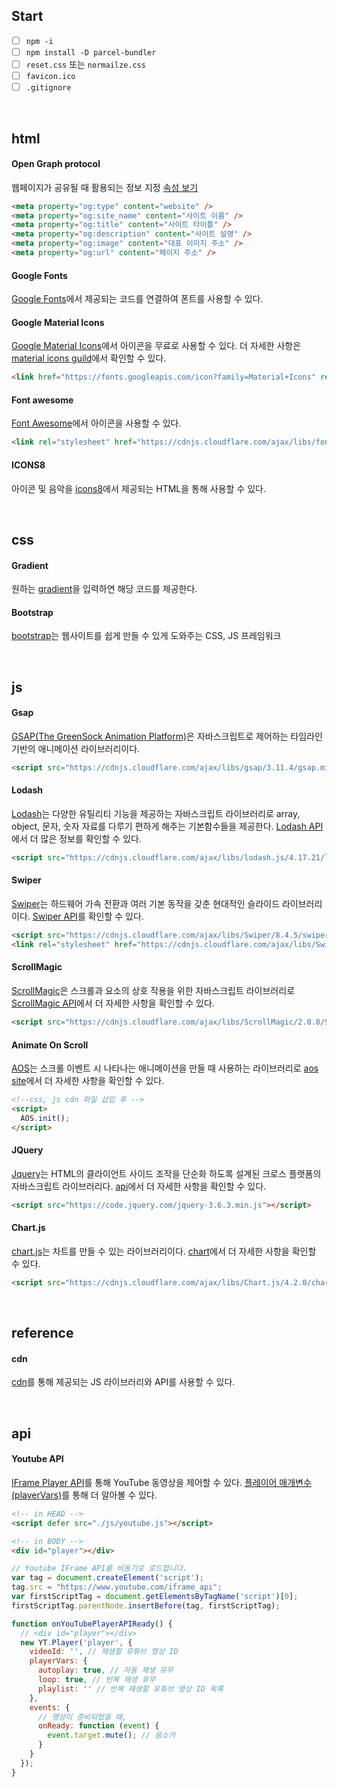 ## Start
- [ ] `npm -i`
- [ ] `npm install -D parcel-bundler`
- [ ] `reset.css` 또는 `normailze.css`
- [ ] `favicon.ico`
- [ ] `.gitignore`
<br/>

## html
#### Open Graph protocol
웹페이지가 공유될 때 활용되는 정보 지정 [속성 보기](https://ogp.me/)
```html
<meta property="og:type" content="website" />
<meta property="og:site_name" content="사이트 이름" />
<meta property="og:title" content="사이트 타이틀" />
<meta property="og:description" content="사이트 설명" />
<meta property="og:image" content="대표 이미지 주소" />
<meta property="og:url" content="페이지 주소" />
```

#### Google Fonts
[Google Fonts](https://fonts.google.com/)에서 제공되는 코드를 연결하여 폰트를 사용할 수 있다.


#### Google Material Icons
[Google Material Icons](https://material.io/resources/icons/?style=baseline)에서 아이콘을 무료로 사용할 수 있다. 더 자세한 사항은 [material icons guild](https://developers.google.com/fonts/docs/material_icons#icon_font_for_the_web)에서 확인할 수 있다.
```html
<link href="https://fonts.googleapis.com/icon?family=Material+Icons" rel="stylesheet">
```


#### Font awesome
[Font Awesome](https://fontawesome.com/)에서 아이콘을 사용할 수 있다.
```html
<link rel="stylesheet" href="https://cdnjs.cloudflare.com/ajax/libs/font-awesome/6.2.1/css/all.min.css" crossorigin="anonymous" referrerpolicy="no-referrer" />
```


#### ICONS8
아이콘 및 음악을 [icons8](https://icons8.kr/)에서 제공되는 HTML을 통해 사용할 수 있다. 

<br/>

## css

#### Gradient
원하는 [gradient](https://cssgradient.io/)을 입력하연 해당 코드를 제공한다.

#### Bootstrap
[bootstrap](https://getbootstrap.com/)는 웹사이트를 쉽게 만들 수 있게 도와주는 CSS, JS 프레임워크

<br>

## js

#### Gsap 
[GSAP(The GreenSock Animation Platform)](https://greensock.com/gsap/)은 자바스크립트로 제어하는 타임라인 기반의 애니메이션 라이브러리이다.

```html
<script src="https://cdnjs.cloudflare.com/ajax/libs/gsap/3.11.4/gsap.min.js" crossorigin="anonymous" referrerpolicy="no-referrer"></script>
```

#### Lodash

[Lodash](https://lodash.com/)는 다양한 유틸리티 기능을 제공하는 자바스크립트 라이브러리로 array, object, 문자, 숫자 자료를 다루기 편하게 해주는 기본함수들을 제공한다. [Lodash API](https://lodash.com/docs/4.17.15)에서 더 많은 정보를 확인할 수 있다.

```html
<script src="https://cdnjs.cloudflare.com/ajax/libs/lodash.js/4.17.21/lodash.min.js" crossorigin="anonymous" referrerpolicy="no-referrer"></script>
```

#### Swiper
[Swiper](https://swiperjs.com/)는 하드웨어 가속 전환과 여러 기본 동작을 갖춘 현대적인 슬라이드 라이브러리이다. [Swiper API](https://swiperjs.com/swiper-api)를 확인할 수 있다.
```html
<script src="https://cdnjs.cloudflare.com/ajax/libs/Swiper/8.4.5/swiper-bundle.min.js" crossorigin="anonymous" referrerpolicy="no-referrer"></script>
<link rel="stylesheet" href="https://cdnjs.cloudflare.com/ajax/libs/Swiper/8.4.5/swiper-bundle.css" crossorigin="anonymous" referrerpolicy="no-referrer" />
```

#### ScrollMagic

[ScrollMagic](https://github.com/janpaepke/ScrollMagic)은 스크롤과 요소의 상호 작용을 위한 자바스크립트 라이브러리로 [ScrollMagic API](http://scrollmagic.io/docs/)에서 더 자세한 사항을 확인할 수 있다.

```html
<script src="https://cdnjs.cloudflare.com/ajax/libs/ScrollMagic/2.0.8/ScrollMagic.min.js"></script>
```

#### Animate On Scroll

[AOS](https://github.com/michalsnik/aos)는 스크롤 이벤트 시 나타나는 애니메이션을 만들 때 사용하는 라이브러리로 [aos site](https://michalsnik.github.io/aos/)에서 더 자세한 사항을 확인할 수 있다.

```html
<!--css, js cdn 파일 삽입 후 -->
<script>
  AOS.init();
</script>
```

#### JQuery

[Jquery](https://releases.jquery.com/)는 HTML의 클라이언트 사이드 조작을 단순화 하도록 설계된 크로스 플랫폼의 자바스크립트 라이브러리다. [api](https://api.jquery.com/)에서 더 자세한 사항을 확인할 수 있다.

```html
<script src="https://code.jquery.com/jquery-3.6.3.min.js"></script>
```

#### Chart.js

[chart.js](https://cdnjs.com/libraries/Chart.js)는 차트를 만들 수 있는 라이브러리이다. [chart](https://www.chartjs.org/docs/latest/)에서 더 자세한 사항을 확인할 수 있다.

```html
<script src="https://cdnjs.cloudflare.com/ajax/libs/Chart.js/4.2.0/chart.min.js"></script>
```

<br/>

## reference

#### cdn
[cdn](https://cdnjs.com/)를 통해 제공되는 JS 라이브러리와 API를 사용할 수 있다.


<br/>

## api
#### Youtube API

[IFrame Player API](https://developers.google.com/youtube/iframe_api_reference?hl=ko)를 통해 YouTube 동영상을 제어할 수 있다. [플레이어 매개변수(playerVars)](https://developers.google.com/youtube/player_parameters.html?playerVersion=HTML5&hl=ko#Parameters)를 통해 더 알아볼 수 있다.
```html
<!-- in HEAD -->
<script defer src="./js/youtube.js"></script>

<!-- in BODY -->
<div id="player"></div>
```

```javascript
// Youtube IFrame API를 비동기로 로드합니다.
var tag = document.createElement('script');
tag.src = "https://www.youtube.com/iframe_api";
var firstScriptTag = document.getElementsByTagName('script')[0];
firstScriptTag.parentNode.insertBefore(tag, firstScriptTag);

function onYouTubePlayerAPIReady() {
  // <div id="player"></div>
  new YT.Player('player', {
    videoId: '', // 재생할 유튜브 영상 ID
    playerVars: {
      autoplay: true, // 자동 재생 유무
      loop: true, // 반복 재생 유무
      playlist: '' // 반복 재생할 유튜브 영상 ID 목록
    },
    events: {
      // 영상이 준비되었을 때,
      onReady: function (event) {
        event.target.mute(); // 음소거
      }
    }
  });
}
```


